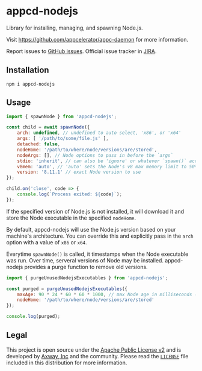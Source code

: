 # appcd-nodejs

Library for installing, managing, and spawning Node.js.

Visit https://github.com/appcelerator/appc-daemon for more information.

Report issues to [GitHub issues][2]. Official issue tracker in [JIRA][3].

## Installation

	npm i appcd-nodejs

## Usage

```js
import { spawnNode } from 'appcd-nodejs';

const child = await spawnNode({
	arch: undefined, // undefined to auto select, 'x86', or 'x64'
	args: [ '/path/to/some/file.js' ],
	detached: false,
	nodeHome: '/path/to/where/node/versions/are/stored',
	nodeArgs: [], // Node options to pass in before the `args`
	stdio: 'inherit', // can also be 'ignore' or whatever `spawn()` accepts
	v8mem: 'auto', // 'auto' sets the Node's v8 max memory limit to 50% total memory or max of 3 GB
	version: '8.11.1' // exact Node version to use
});

child.on('close', code => {
	console.log(`Process exited: ${code}`);
});
```

If the specified version of Node.js is not installed, it will download it and store the Node
executable in the specified `nodeHome`.

By default, appcd-nodejs will use the Node.js version based on your machine's architecture. You can
override this and explicitly pass in the `arch` option with a value of `x86` or `x64`.

Everytime `spawnNode()` is called, it timestamps when the Node executable was run. Over time,
serveral versions of Node may be installed. appcd-nodejs provides a purge function to remove old
versions.

```js
import { purgeUnusedNodejsExecutables } from 'appcd-nodejs';

const purged = purgeUnusedNodejsExecutables({
	maxAge: 90 * 24 * 60 * 60 * 1000, // max Node age in milliseconds (example is 90 days)
	nodeHome: '/path/to/where/node/versions/are/stored'
});

console.log(purged);
```

## Legal

This project is open source under the [Apache Public License v2][1] and is developed by
[Axway, Inc](http://www.axway.com/) and the community. Please read the [`LICENSE`][1] file included
in this distribution for more information.

[1]: https://github.com/appcelerator/appc-daemon/blob/master/packages/appcd-nodejs/LICENSE
[2]: https://github.com/appcelerator/appc-daemon/issues
[3]: https://jira.appcelerator.org/projects/DAEMON/issues
